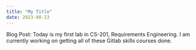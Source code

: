 ```yaml
---
title: "My Title"
date: 2023-08-23
---
```


Blog Post: Today is my first lab in CS-201, Requirements Engineering. I am currently working on getting all of these Gitlab skills courses done. 
